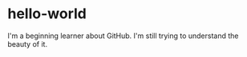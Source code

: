 # hello-world

I'm a beginning learner about GitHub.
I'm still trying to understand the beauty of it.
